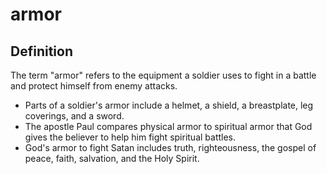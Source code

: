 # armor

## Definition

The term "armor" refers to the equipment a soldier uses to fight in a battle and protect himself from enemy attacks.

* Parts of a soldier's armor include a helmet, a shield, a breastplate, leg coverings, and a sword.
* The apostle Paul compares physical armor to spiritual armor that God gives the believer to help him fight spiritual battles.
* God's armor to fight Satan includes truth, righteousness, the gospel of peace, faith, salvation, and the Holy Spirit.